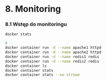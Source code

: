 # 8. Monitoring

### 8.1 Wstęp do monitoringu
```bash
docker stats

#
docker container run -d --name apache1 httpd
docker container run -d --name apache2 httpd
docker container run -d --name redis1 redis
docker container run -d --name redis2 redis
docker container ls
docker container stats
docker container stats --no-stream
```
